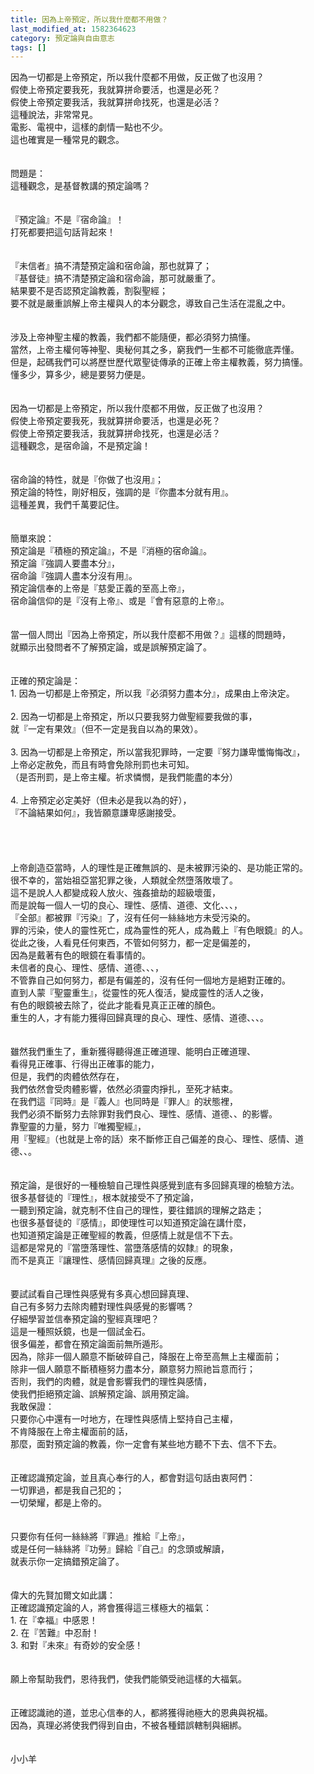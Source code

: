 ```yaml
---
title: 因為上帝預定，所以我什麼都不用做？
last_modified_at: 1582364623
category: 預定論與自由意志
tags: []
---
```


<div>因為一切都是上帝預定，所以我什麼都不用做，反正做了也沒用？</div>
<div>假使上帝預定要我死，我就算拼命要活，也還是必死？</div>
<div>假使上帝預定要我活，我就算拼命找死，也還是必活？</div>
<div>這種說法，非常常見。</div>
<div>電影、電視中，這樣的劇情一點也不少。</div>
<div>這也確實是一種常見的觀念。</div>
<div> </div>
<div> </div>
<div>問題是：</div>
<div>這種觀念，是基督教講的預定論嗎？</div>
<div> </div>
<div> </div>
<div>『預定論』不是『宿命論』！</div>
<div>打死都要把這句話背起來！</div>
<div> </div>
<div> </div>
<div>『未信者』搞不清楚預定論和宿命論，那也就算了；</div>
<div>『基督徒』搞不清楚預定論和宿命論，那可就嚴重了。</div>
<div>結果要不是否認預定論教義，割裂聖經；</div>
<div>要不就是嚴重誤解上帝主權與人的本分觀念，導致自己生活在混亂之中。</div>
<div> </div>
<div> </div>
<div>涉及上帝神聖主權的教義，我們都不能隨便，都必須努力搞懂。</div>
<div>當然，上帝主權何等神聖、奧秘何其之多，窮我們一生都不可能徹底弄懂。</div>
<div>但是，起碼我們可以將歷世歷代眾聖徒傳承的正確上帝主權教義，努力搞懂。</div>
<div>懂多少，算多少，總是要努力便是。</div>
<div> </div>
<div> </div>
<div>因為一切都是上帝預定，所以我什麼都不用做，反正做了也沒用？</div>
<div>假使上帝預定要我死，我就算拼命要活，也還是必死？</div>
<div>假使上帝預定要我活，我就算拼命找死，也還是必活？</div>
<div>這種觀念，是宿命論，不是預定論！</div>
<div> </div>
<div> </div>
<div>宿命論的特性，就是『你做了也沒用』；</div>
<div>預定論的特性，剛好相反，強調的是『你盡本分就有用』。</div>
<div>這種差異，我們千萬要記住。</div>
<div> </div>
<div> </div>
<div>簡單來說：</div>
<div>預定論是『積極的預定論』，不是『消極的宿命論』。</div>
<div>預定論『強調人要盡本分』，</div>
<div>宿命論『強調人盡本分沒有用』。</div>
<div>預定論信奉的上帝是『慈愛正義的至高上帝』，</div>
<div>宿命論信仰的是『沒有上帝』、或是『會有惡意的上帝』。</div>
<div> </div>
<div> </div>
<div>當一個人問出『因為上帝預定，所以我什麼都不用做？』這樣的問題時，</div>
<div>就顯示出發問者不了解預定論，或是誤解預定論了。</div>
<div> </div>
<div> </div>
<div>正確的預定論是：</div>
<div>1.<span style="white-space:pre"> </span>因為一切都是上帝預定，所以我『必須努力盡本分』，成果由上帝決定。</div>
<div> </div>
<div>2.<span style="white-space:pre"> </span>因為一切都是上帝預定，所以只要我努力做聖經要我做的事，</div>
<div>就『一定有果效』（但不一定是我自以為的果效）。</div>
<div> </div>
<div>3.<span style="white-space:pre"> </span>因為一切都是上帝預定，所以當我犯罪時，一定要『努力謙卑懺悔悔改』，</div>
<div>上帝必定赦免，而且有時會免除刑罰也未可知。</div>
<div>（是否刑罰，是上帝主權。祈求憐憫，是我們能盡的本分）</div>
<div> </div>
<div>4.<span style="white-space:pre"> </span>上帝預定必定美好（但未必是我以為的好），</div>
<div>『不論結果如何』，我皆願意謙卑感謝接受。</div>
<div> </div>
<div> </div>
<div> </div>
<div> </div>
<div>上帝創造亞當時，人的理性是正確無誤的、是未被罪污染的、是功能正常的。</div>
<div>很不幸的，當始祖亞當犯罪之後，人類就全然墮落敗壞了。</div>
<div>這不是說人人都變成殺人放火、強姦搶劫的超級壞蛋，</div>
<div>而是說每一個人一切的良心、理性、感情、道德、文化、、、，</div>
<div>『全部』都被罪『污染』了，沒有任何一絲絲地方未受污染的。</div>
<div>罪的污染，使人的靈性死亡，成為靈性的死人，成為戴上『有色眼鏡』的人。</div>
<div>從此之後，人看見任何東西，不管如何努力，都一定是偏差的，</div>
<div>因為是戴著有色的眼鏡在看事情的。</div>
<div>未信者的良心、理性、感情、道德、、、，</div>
<div>不管靠自己如何努力，都是有偏差的，沒有任何一個地方是絕對正確的。</div>
<div>直到人蒙『聖靈重生』，從靈性的死人復活，變成靈性的活人之後，</div>
<div>有色的眼鏡被去除了，從此才能看見真正正確的顏色。</div>
<div>重生的人，才有能力獲得回歸真理的良心、理性、感情、道德、、、。</div>
<div> </div>
<div> </div>
<div>雖然我們重生了，重新獲得聽得進正確道理、能明白正確道理、</div>
<div>看得見正確事、行得出正確事的能力，</div>
<div>但是，我們的肉體依然存在，</div>
<div>我們依然會受肉體影響，依然必須靈肉掙扎，至死才結束。</div>
<div>在我們這『同時』是『義人』也同時是『罪人』的狀態裡，</div>
<div>我們必須不斷努力去除罪對我們良心、理性、感情、道德、、的影響。</div>
<div>靠聖靈的力量，努力『唯獨聖經』，</div>
<div>用『聖經』（也就是上帝的話）來不斷修正自己偏差的良心、理性、感情、道德、、。</div>
<div> </div>
<div> </div>
<div>預定論，是很好的一種檢驗自己理性與感覺到底有多回歸真理的檢驗方法。</div>
<div>很多基督徒的『理性』，根本就接受不了預定論，</div>
<div>一聽到預定論，就克制不住自己的理性，要往錯誤的理解之路走；</div>
<div>也很多基督徒的『感情』，即使理性可以知道預定論在講什麼，</div>
<div>也知道預定論是正確聖經的教義，但感情上就是信不下去。</div>
<div>這都是常見的『當墮落理性、當墮落感情的奴隸』的現象，</div>
<div>而不是真正『讓理性、感情回歸真理』之後的反應。</div>
<div> </div>
<div> </div>
<div>要試試看自己理性與感覺有多真心想回歸真理、</div>
<div>自己有多努力去除肉體對理性與感覺的影響嗎？</div>
<div>仔細學習並信奉預定論的聖經真理吧？</div>
<div>這是一種照妖鏡，也是一個試金石。</div>
<div>很多偏差，都會在預定論面前無所遁形。</div>
<div>因為，除非一個人願意不斷破碎自己，降服在上帝至高無上主權面前；</div>
<div>除非一個人願意不斷積極努力盡本分，願意努力照祂旨意而行；</div>
<div>否則，我們的肉體，就是會影響我們的理性與感情，</div>
<div>使我們拒絕預定論、誤解預定論、誤用預定論。</div>
<div>我敢保證：</div>
<div>只要你心中還有一吋地方，在理性與感情上堅持自己主權，</div>
<div>不肯降服在上帝主權面前的話，</div>
<div>那麼，面對預定論的教義，你一定會有某些地方聽不下去、信不下去。</div>
<div> </div>
<div> </div>
<div>正確認識預定論，並且真心奉行的人，都會對這句話由衷阿們：</div>
<div>一切罪過，都是我自己犯的；</div>
<div>一切榮耀，都是上帝的。</div>
<div> </div>
<div> </div>
<div>只要你有任何一絲絲將『罪過』推給『上帝』，</div>
<div>或是任何一絲絲將『功勞』歸給『自己』的念頭或解讀，</div>
<div>就表示你一定搞錯預定論了。</div>
<div> </div>
<div> </div>
<div>偉大的先賢加爾文如此講：</div>
<div>正確認識預定論的人，將會獲得這三樣極大的福氣：</div>
<div>1.<span style="white-space:pre"> </span>在『幸福』中感恩！</div>
<div>2.<span style="white-space:pre"> </span>在『苦難』中忍耐！</div>
<div>3.<span style="white-space:pre"> </span>和對『未來』有奇妙的安全感！</div>
<div> </div>
<div> </div>
<div>願上帝幫助我們，恩待我們，使我們能領受祂這樣的大福氣。</div>
<div> </div>
<div> </div>
<div>正確認識祂的道，並忠心信奉的人，都將獲得祂極大的恩典與祝福。</div>
<div>因為，真理必將使我們得到自由，不被各種錯誤轄制與綑綁。</div>
<div> </div>
<div> </div>
<div>小小羊</div>
